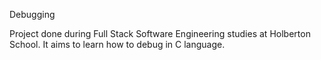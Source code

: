 Debugging

Project done during Full Stack Software Engineering studies at Holberton School. It aims to learn how to debug in C language.
